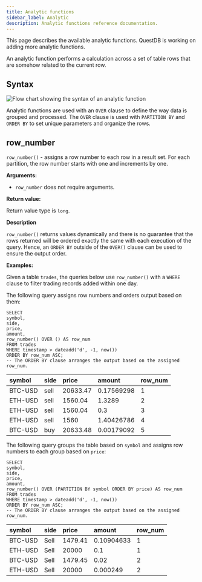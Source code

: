 ```yaml
---
title: Analytic functions
sidebar_label: Analytic
description: Analytic functions reference documentation.
---
```


This page describes the available analytic functions. QuestDB is working on
adding more analytic functions.

An analytic function performs a calculation across a set of table rows that are
somehow related to the current row.

## Syntax

![Flow chart showing the syntax of an analytic function](/img/docs/diagrams/analyticFunction.svg)

Analytic functions are used with an `OVER` clause to define the way data is
grouped and processed. The `OVER` clause is used with `PARTITION BY` and
`ORDER BY` to set unique parameters and organize the rows.

## row_number

`row_number()` - assigns a row number to each row in a result set. For each
partition, the row number starts with one and increments by one.

**Arguments:**

- `row_number` does not require arguments.

**Return value:**

Return value type is `long`.

**Description**

`row_number()` returns values dynamically and there is no guarantee that the
rows returned will be ordered exactly the same with each execution of the query.
Hence, an `ORDER BY` outside of the `OVER()` clause can be used to ensure the
output order.

**Examples:**

Given a table `trades`, the queries below use `row_number()` with a `WHERE`
clause to filter trading records added within one day.

The following query assigns row numbers and orders output based on them:

```questdb-sql
SELECT
symbol,
side,
price,
amount,
row_number() OVER () AS row_num
FROM trades
WHERE timestamp > dateadd('d', -1, now())
ORDER BY row_num ASC;
-- The ORDER BY clause arranges the output based on the assigned row_num.
```

| symbol  | side | price    | amount     | row_num |
| :------ | :--- | :------- | :--------- | :------ |
| BTC-USD | sell | 20633.47 | 0.17569298 | 1       |
| ETH-USD | sell | 1560.04  | 1.3289     | 2       |
| ETH-USD | sell | 1560.04  | 0.3        | 3       |
| ETH-USD | sell | 1560     | 1.40426786 | 4       |
| BTC-USD | buy  | 20633.48 | 0.00179092 | 5       |

The following query groups the table based on `symbol` and assigns row numbers
to each group based on `price`:

```questdb-sql
SELECT
symbol,
side,
price,
amount,
row_number() OVER (PARTITION BY symbol ORDER BY price) AS row_num
FROM trades
WHERE timestamp > dateadd('d', -1, now())
ORDER BY row_num ASC;
-- The ORDER BY clause arranges the output based on the assigned row_num.
```

| symbol  | side | price   | amount     | row_num |
| :------ | :--- | :------ | :--------- | :------ |
| BTC-USD | Sell | 1479.41 | 0.10904633 | 1       |
| ETH-USD | Sell | 20000   | 0.1        | 1       |
| BTC-USD | Sell | 1479.45 | 0.02       | 2       |
| ETH-USD | Sell | 20000   | 0.000249   | 2       |
